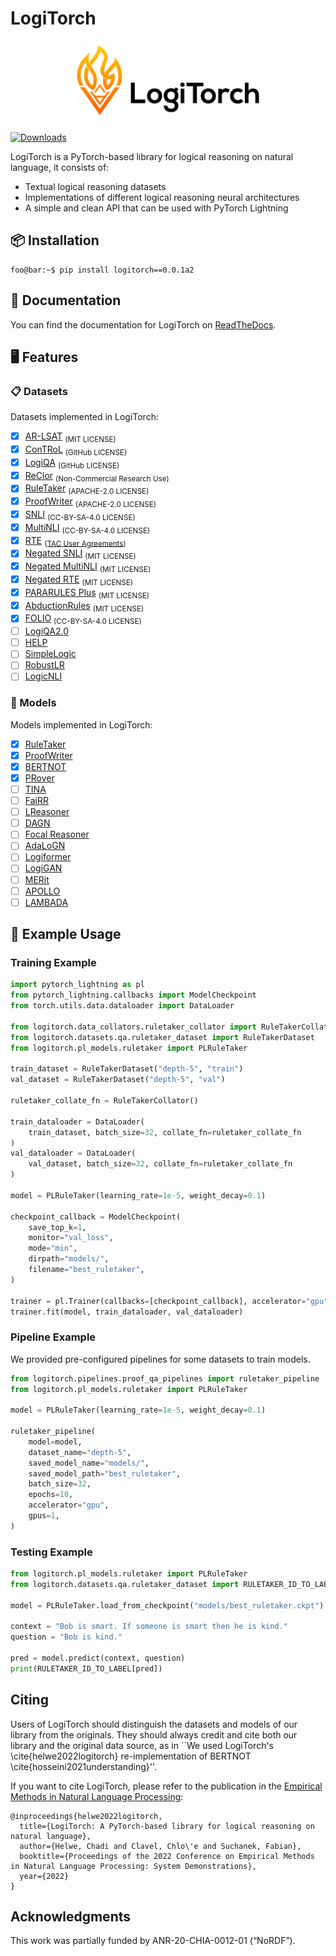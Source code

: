 # LogiTorch

![image](docs/assets/logo.jpg)

[![Downloads](https://static.pepy.tech/badge/logitorch)](https://pepy.tech/project/logitorch)

LogiTorch is a PyTorch-based library for logical reasoning on natural language, it consists of:

- Textual logical reasoning datasets
- Implementations of different logical reasoning neural architectures
- A simple and clean API that can be used with PyTorch Lightning

## 📦 Installation

```console
foo@bar:~$ pip install logitorch==0.0.1a2
```

## 📖 Documentation

You can find the documentation for LogiTorch on [ReadTheDocs](https://logitorch.readthedocs.io).

## 🖥️ Features

### 📋 Datasets

Datasets implemented in LogiTorch:

- [x] [AR-LSAT](https://arxiv.org/abs/2104.06598) <sub>(MIT LICENSE)</sub>
- [x] [ConTRoL](https://arxiv.org/abs/2011.04864) <sub>(GitHub LICENSE)</sub>
- [x] [LogiQA](https://arxiv.org/abs/2007.08124) <sub>(GitHub LICENSE)</sub>
- [x] [ReClor](https://arxiv.org/abs/2002.04326) <sub>(Non-Commercial Research Use)</sub>
- [x] [RuleTaker](https://arxiv.org/abs/2002.05867) <sub>(APACHE-2.0 LICENSE)</sub>
- [x] [ProofWriter](https://arxiv.org/abs/2012.13048) <sub>(APACHE-2.0 LICENSE)</sub>
- [x] [SNLI](https://arxiv.org/abs/1508.05326) <sub>(CC-BY-SA-4.0 LICENSE)</sub>
- [x] [MultiNLI](https://arxiv.org/abs/1704.05426) <sub>(CC-BY-SA-4.0 LICENSE)</sub>
- [x] [RTE](https://tac.nist.gov/publications/2010/additional.papers/RTE6_overview.proceedings.pdf) <sub>([TAC User Agreements](https://tac.nist.gov//data/forms/index.html))</sub>
- [x] [Negated SNLI](https://aclanthology.org/2020.emnlp-main.732/) <sub>(MIT LICENSE)</sub>
- [x] [Negated MultiNLI](https://aclanthology.org/2020.emnlp-main.732/) <sub>(MIT LICENSE)</sub>
- [x] [Negated RTE](https://aclanthology.org/2020.emnlp-main.732/) <sub>(MIT LICENSE)</sub>
- [x] [PARARULES Plus](https://github.com/Strong-AI-Lab/PARARULE-Plus) <sub>(MIT LICENSE)</sub>
- [x] [AbductionRules](https://arxiv.org/abs/2203.12186) <sub>(MIT LICENSE)</sub>
- [x] [FOLIO](https://arxiv.org/abs/2209.00840) <sub>(CC-BY-SA-4.0 LICENSE)</sub>
- [ ] [LogiQA2.0](https://arxiv.org/abs/2007.08124) 
- [ ] [HELP](https://aclanthology.org/S19-1027.pdf) 
- [ ] [SimpleLogic](https://arxiv.org/abs/2205.11502)
- [ ] [RobustLR](https://arxiv.org/abs/2205.12598)
- [ ] [LogicNLI](https://aclanthology.org/2021.emnlp-main.303/)

### 🤖 Models

Models implemented in LogiTorch:

- [x]  [RuleTaker](https://arxiv.org/abs/2002.05867)
- [x]  [ProofWriter](https://arxiv.org/abs/2012.13048)
- [x]  [BERTNOT](https://arxiv.org/abs/2105.03519)
- [x]  [PRover](https://arxiv.org/abs/2010.02830)
- [ ]  [TINA](https://suchanek.name/work/publications/emnlp-2022.pdf)
- [ ]  [FaiRR](https://arxiv.org/abs/2203.10261)
- [ ]  [LReasoner](https://arxiv.org/abs/2105.03659)
- [ ]  [DAGN](https://arxiv.org/abs/2103.14349)
- [ ]  [Focal Reasoner](https://arxiv.org/abs/2105.10334)
- [ ]  [AdaLoGN](https://arxiv.org/abs/2203.08992)
- [ ]  [Logiformer](https://arxiv.org/abs/2205.00731)
- [ ]  [LogiGAN](https://arxiv.org/abs/2205.08794)
- [ ]  [MERit](https://arxiv.org/abs/2203.00357)
- [ ]  [APOLLO](https://arxiv.org/abs/2212.09282)
- [ ]  [LAMBADA](https://arxiv.org/abs/2212.13894)

## 🧪 Example Usage

### Training Example

```python
import pytorch_lightning as pl
from pytorch_lightning.callbacks import ModelCheckpoint
from torch.utils.data.dataloader import DataLoader

from logitorch.data_collators.ruletaker_collator import RuleTakerCollator
from logitorch.datasets.qa.ruletaker_dataset import RuleTakerDataset
from logitorch.pl_models.ruletaker import PLRuleTaker

train_dataset = RuleTakerDataset("depth-5", "train")
val_dataset = RuleTakerDataset("depth-5", "val")

ruletaker_collate_fn = RuleTakerCollator()

train_dataloader = DataLoader(
    train_dataset, batch_size=32, collate_fn=ruletaker_collate_fn
)
val_dataloader = DataLoader(
    val_dataset, batch_size=32, collate_fn=ruletaker_collate_fn
)

model = PLRuleTaker(learning_rate=1e-5, weight_decay=0.1)

checkpoint_callback = ModelCheckpoint(
    save_top_k=1,
    monitor="val_loss",
    mode="min",
    dirpath="models/",
    filename="best_ruletaker",
)

trainer = pl.Trainer(callbacks=[checkpoint_callback], accelerator="gpu", gpus=1)
trainer.fit(model, train_dataloader, val_dataloader)
```

### Pipeline Example

We provided pre-configured pipelines for some datasets to train models.

```python
from logitorch.pipelines.proof_qa_pipelines import ruletaker_pipeline
from logitorch.pl_models.ruletaker import PLRuleTaker

model = PLRuleTaker(learning_rate=1e-5, weight_decay=0.1)

ruletaker_pipeline(
    model=model,
    dataset_name="depth-5",
    saved_model_name="models/",
    saved_model_path="best_ruletaker",
    batch_size=32,
    epochs=10,
    accelerator="gpu",
    gpus=1,
)

```

### Testing Example

```python
from logitorch.pl_models.ruletaker import PLRuleTaker
from logitorch.datasets.qa.ruletaker_dataset import RULETAKER_ID_TO_LABEL

model = PLRuleTaker.load_from_checkpoint("models/best_ruletaker.ckpt")

context = "Bob is smart. If someone is smart then he is kind."
question = "Bob is kind."

pred = model.predict(context, question)
print(RULETAKER_ID_TO_LABEL[pred])
```

## Citing

Users of LogiTorch should distinguish the datasets and models of our library from the originals. They should always credit and cite both our library and the original data source, as in ``We used LogiTorch's \cite{helwe2022logitorch} re-implementation of BERTNOT \cite{hosseini2021understanding}''.

If you want to cite LogiTorch, please refer to the publication in the [Empirical Methods in Natural Language Processing](https://2022.emnlp.org/):

```code
@inproceedings{helwe2022logitorch,
  title={LogiTorch: A PyTorch-based library for logical reasoning on natural language},
  author={Helwe, Chadi and Clavel, Chlo\'e and Suchanek, Fabian},
  booktitle={Proceedings of the 2022 Conference on Empirical Methods in Natural Language Processing: System Demonstrations},
  year={2022}
}
```

## Acknowledgments

This work was partially funded by ANR-20-CHIA-0012-01 (“NoRDF”).
